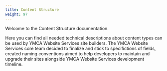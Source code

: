 ```yaml
---
title: Content Structure
weight: 97
---
```


Welcome to the Content Structure documentation.

Here you can find all needed technical descriptions about content types can be used by YMCA Website Services site builders.
The YMCA Website Services core team decided to finalize and stick to specifictions of fields,
created naming conventions aimed to help developers to maintain and upgrade their sites alongside YMCA Website Services development timeline.
